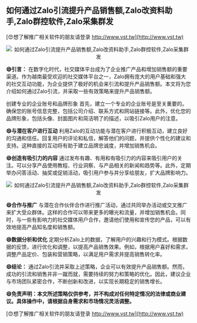## **如何通过Zalo引流提升产品销售额,Zalo改资料助手,Zalo群控软件,Zalo采集群发**

[😍想了解推广相关软件的朋友请登录 http://www.vst.tw](http://www.vst.tw)

 <center><img src="https://vst.tw/MP4/tuiguang/png/0.png" alt="如何通过Zalo引流提升产品销售额,Zalo改资料助手,Zalo群控软件,Zalo采集群发"></center>

**😄引言：**
在数字化时代，社交媒体平台成为了企业推广产品和增加销售额的重要渠道。作为越南最受欢迎的社交媒体平台之一，Zalo拥有庞大的用户基础和强大的社交互动功能，为企业提供了极好的机会来引流和提升产品销售额。本文将为您介绍如何通过Zalo引流，并采取一些有效策略来提升产品销售额。

创建专业的企业账号和品牌形象
首先，建立一个专业的企业账号是至关重要的。确保您的账号信息完整，包括公司介绍、联系方式和网站链接等。此外，优化您的品牌形象，包括头像、封面图片和简洁明了的描述，以吸引Zalo用户的注意。

**😄与潜在客户进行互动**
利用Zalo的互动功能与潜在客户进行积极互动，建立良好的沟通和信任。回复用户的评论和私信，解答他们的问题，并提供个性化的建议和支持。这种直接的互动将有助于建立品牌忠诚度，并增加销售机会。

**😄创造有吸引力的内容**
通过发布有趣、有用和有吸引力的内容来吸引用户的关注。可以分享产品使用教程、行业洞察、与产品相关的新闻和趋势等。此外，定期举办问答活动、抽奖或促销活动，吸引用户参与并分享给朋友，扩大品牌影响力。

 <center><img src="https://vst.tw/MP4/tuiguang/png/5.png" alt="如何通过Zalo引流提升产品销售额,Zalo改资料助手,Zalo群控软件,Zalo采集群发"></center>

**😄合作与推广**
与潜在合作伙伴合作进行推广活动，通过共同举办活动或交叉推广来扩大受众群体。这样的合作可以带来更多的曝光和流量，并增加销售机会。同时，与一些有影响力的社交媒体用户合作，邀请他们使用和宣传您的产品，可以有效地提高产品知名度和销售额。

**😄数据分析和优化**
定期分析Zalo上的数据，了解用户的兴趣和行为模式。根据数据的反馈，进行优化和调整，以提高产品销售效果。例如，根据用户喜好和需求，调整产品定价、包装和营销策略，以满足用户需求并提高销售转化率。

**😄结论：**
通过Zalo引流并采取上述策略，企业可以有效提升产品销售额。然而，成功的引流和销售并非一蹴而就，需要持续的努力和策略的优化。因此，建议企业与市场团队紧密合作，不断创新和改进，以实现长期稳定的销售增长。

**😄免责声明：本文所述策略仅供参考，并不构成对任何特定情况的法律或商业建议。具体操作中，请根据自身需求和市场情况灵活调整。**

[😍想了解推广相关软件的朋友请登录 http://www.vst.tw](http://www.vst.tw)



